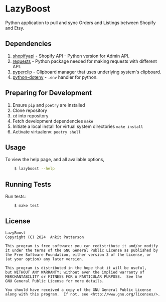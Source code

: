 # LazyBoost

Python application to pull and sync Orders and Listings between Shopify and Etsy.

## Dependencies

 1. [shopifyapi] - Shopify API - Python version for Admin API.
 2. [requests] - Python package needed for making requests with different API.
 3. [pyperclip] - Clipboard manager that uses underlying system's clipboard.
 4. [python-dotenv] - `.env` handler for python.

## Preparing for Development

1. Ensure `pip` and `poetry` are installed
2. Clone repository
3. `cd` into repository
4. Fetch development dependencies `make`
5. Initiate a local install for virtual system directories `make install`
6. Activate virtualenv: `poetry shell`

## Usage

To view the help page, and all available options,

```sh
    $ lazyboost --help
```

## Running Tests

Run tests:

```sh
    $ make test
```

License
---

    LazyBoost
    Copyright (C) 2024  Ankit Patterson

    This program is free software: you can redistribute it and/or modify
    it under the terms of the GNU General Public License as published by
    the Free Software Foundation, either version 3 of the License, or
    (at your option) any later version.

    This program is distributed in the hope that it will be useful,
    but WITHOUT ANY WARRANTY; without even the implied warranty of
    MERCHANTABILITY or FITNESS FOR A PARTICULAR PURPOSE.  See the
    GNU General Public License for more details.

    You should have received a copy of the GNU General Public License
    along with this program.  If not, see <http://www.gnu.org/licenses/>.


[shopifyapi]: <https://github.com/Shopify/shopify_python_api>
[requests]: <https://github.com/psf/requests>
[pyperclip]: <https://github.com/asweigart/pyperclip>
[python-dotenv]: <https://github.com/theskumar/python-dotenv>
[pipeline_image]: <https://gitlab.com/asadana/lazyboost/badges/develop/pipeline.svg>
[coverage_image]: <https://gitlab.com/asadana/lazyboost/badges/develop/coverage.svg>
